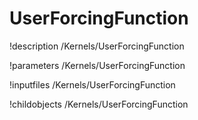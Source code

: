 <!-- MOOSE Documentation Stub: Remove this when content is added. -->

# UserForcingFunction
!description /Kernels/UserForcingFunction

!parameters /Kernels/UserForcingFunction

!inputfiles /Kernels/UserForcingFunction

!childobjects /Kernels/UserForcingFunction
